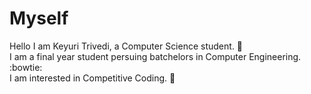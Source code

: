 # Myself
Hello I am Keyuri Trivedi, a Computer Science student. :blue_heart:
<br/>I am a final year student persuing batchelors in Computer Engineering. :bowtie:
<br/>I am interested in Competitive Coding. :cherry_blossom:
